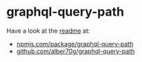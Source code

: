 # graphql-query-path

Have a look at the [readme](../README.md) at:

- [npmjs.com/package/graphql-query-path](https://www.npmjs.com/package/graphql-query-path)
- [github.com/alber70g/graphql-query-path](https://github.com/alber70g/graphql-query-path)
